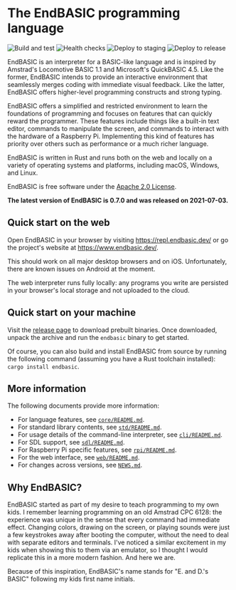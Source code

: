 # The EndBASIC programming language

![Build and test](https://github.com/endbasic/endbasic/workflows/Build%20and%20test/badge.svg)
![Health checks](https://github.com/endbasic/endbasic/workflows/Health%20checks/badge.svg)
![Deploy to staging](https://github.com/endbasic/endbasic/workflows/Deploy%20to%20staging/badge.svg)
![Deploy to release](https://github.com/endbasic/endbasic/workflows/Deploy%20to%20release/badge.svg)

EndBASIC is an interpreter for a BASIC-like language and is inspired by
Amstrad's Locomotive BASIC 1.1 and Microsoft's QuickBASIC 4.5.  Like the former,
EndBASIC intends to provide an interactive environment that seamlessly merges
coding with immediate visual feedback.  Like the latter, EndBASIC offers
higher-level programming constructs and strong typing.

EndBASIC offers a simplified and restricted environment to learn the foundations
of programming and focuses on features that can quickly reward the programmer.
These features include things like a built-in text editor, commands to
manipulate the screen, and commands to interact with the hardware of a Raspberry
Pi.  Implementing this kind of features has priority over others such as
performance or a much richer language.

EndBASIC is written in Rust and runs both on the web and locally on a variety of
operating systems and platforms, including macOS, Windows, and Linux.

EndBASIC is free software under the [Apache 2.0 License](LICENSE).

**The latest version of EndBASIC is 0.7.0 and was released on 2021-07-03.**

## Quick start on the web

Open EndBASIC in your browser by visiting <https://repl.endbasic.dev/> or go
the project's website at <https://www.endbasic.dev/>.

This should work on all major desktop browsers and on iOS.  Unfortunately, there
are known issues on Android at the moment.

The web interpreter runs fully locally: any programs you write are persisted in
your browser's local storage and not uploaded to the cloud.

## Quick start on your machine

Visit the
[release page](https://github.com/endbasic/endbasic/releases/tag/endbasic-0.7.0)
to download prebuilt binaries.  Once downloaded, unpack the archive and run the
`endbasic` binary to get started.

Of course, you can also build and install EndBASIC from source by running the
following command (assuming you have a Rust toolchain installed): `cargo install
endbasic`.

## More information

The following documents provide more information:

*   For language features, see [`core/README.md`](core/README.md).
*   For standard library contents, see [`std/README.md`](std/README.md).
*   For usage details of the command-line interpreter, see
    [`cli/README.md`](cli/README.md).
*   For SDL support, see [`sdl/README.md`](sdl/README.md).
*   For Raspberry Pi specific features, see [`rpi/README.md`](rpi/README.md).
*   For the web interface, see [`web/README.md`](web/README.md).
*   For changes across versions, see [`NEWS.md`](NEWS.md).

## Why EndBASIC?

EndBASIC started as part of my desire to teach programming to my own kids.
I remember learning programming on an old Amstrad CPC 6128: the experience was
unique in the sense that every command had immediate effect.  Changing colors,
drawing on the screen, or playing sounds were just a few keystrokes away after
booting the computer, without the need to deal with separate editors and
terminals.  I've noticed a similar excitement in my kids when showing this to
them via an emulator, so I thought I would replicate this in a more modern
fashion.  And here we are.

Because of this inspiration, EndBASIC's name stands for "E. and D.'s BASIC"
following my kids first name initials.
